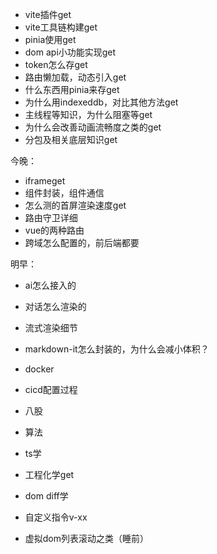 - vite插件get
- vite工具链构建get
- pinia使用get
- dom api小功能实现get
- token怎么存get
- 路由懒加载，动态引入get
- 什么东西用pinia来存get
- 为什么用indexeddb，对比其他方法get
- 主线程等知识，为什么阻塞等get
- 为什么会改善动画流畅度之类的get
- 分包及相关底层知识get

今晚：
- iframeget
- 组件封装，组件通信
- 怎么测的首屏渲染速度get
- 路由守卫详细
- vue的两种路由
- 跨域怎么配置的，前后端都要

明早：
- ai怎么接入的
- 对话怎么渲染的
- 流式渲染细节
- markdown-it怎么封装的，为什么会减小体积？
- docker
- cicd配置过程

- 八股
- 算法
- ts学
- 工程化学get
- dom diff学
- 自定义指令v-xx

- 虚拟dom列表滚动之类（睡前）